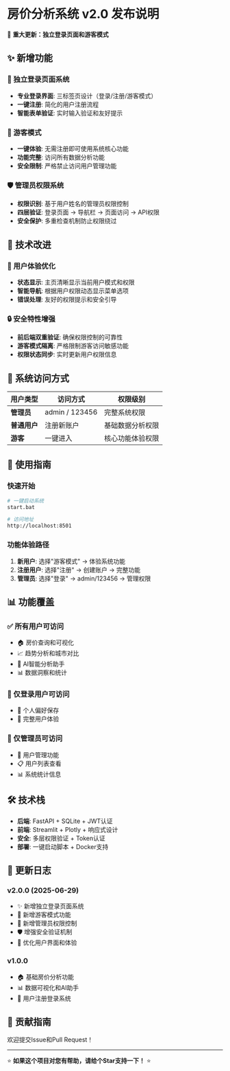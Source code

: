 # 房价分析系统 v2.0 发布说明

🎉 **重大更新：独立登录页面和游客模式**

## ✨ 新增功能

### 🔐 独立登录页面系统
- **专业登录界面**: 三标签页设计（登录/注册/游客模式）
- **一键注册**: 简化的用户注册流程
- **智能表单验证**: 实时输入验证和友好提示

### 👤 游客模式
- **一键体验**: 无需注册即可使用系统核心功能
- **功能完整**: 访问所有数据分析功能
- **安全限制**: 严格禁止访问用户管理功能

### 🛡️ 管理员权限系统
- **权限识别**: 基于用户姓名的管理员权限控制
- **四层验证**: 登录页面 → 导航栏 → 页面访问 → API权限
- **安全保护**: 多重检查机制防止权限绕过

## 🔧 技术改进

### 🎨 用户体验优化
- **状态显示**: 主页清晰显示当前用户模式和权限
- **智能导航**: 根据用户权限动态显示菜单选项
- **错误处理**: 友好的权限提示和安全引导

### 🔒 安全特性增强
- **前后端双重验证**: 确保权限控制的可靠性
- **游客模式隔离**: 严格限制游客访问敏感功能
- **权限状态同步**: 实时更新用户权限信息

## 📱 系统访问方式

| 用户类型 | 访问方式 | 权限级别 |
|---------|---------|---------|
| **管理员** | admin / 123456 | 完整系统权限 |
| **普通用户** | 注册新账户 | 基础数据分析权限 |
| **游客** | 一键进入 | 核心功能体验权限 |

## 🚀 使用指南

### 快速开始
```bash
# 一键启动系统
start.bat

# 访问地址
http://localhost:8501
```

### 功能体验路径
1. **新用户**: 选择"游客模式" → 体验系统功能
2. **注册用户**: 选择"注册" → 创建账户 → 完整功能
3. **管理员**: 选择"登录" → admin/123456 → 管理权限

## 📊 功能覆盖

### ✅ 所有用户可访问
- 🏠 房价查询和可视化
- 📈 趋势分析和城市对比
- 🤖 AI智能分析助手
- 📊 数据洞察和统计

### 🔐 仅登录用户可访问
- 💾 个人偏好保存
- 📱 完整用户体验

### 👑 仅管理员可访问
- 👥 用户管理功能
- 📋 用户列表查看
- 📊 系统统计信息

## 🛠️ 技术栈

- **后端**: FastAPI + SQLite + JWT认证
- **前端**: Streamlit + Plotly + 响应式设计
- **安全**: 多层权限验证 + Token认证
- **部署**: 一键启动脚本 + Docker支持

## 📝 更新日志

### v2.0.0 (2025-06-29)
- ✨ 新增独立登录页面系统
- 👤 新增游客模式功能
- 🔐 新增管理员权限控制
- 🛡️ 增强安全验证机制
- 🎨 优化用户界面和体验

### v1.0.0
- 🏠 基础房价分析功能
- 📊 数据可视化和AI助手
- 👥 用户注册登录系统

## 🤝 贡献指南

欢迎提交Issue和Pull Request！

---

⭐ **如果这个项目对您有帮助，请给个Star支持一下！** ⭐
